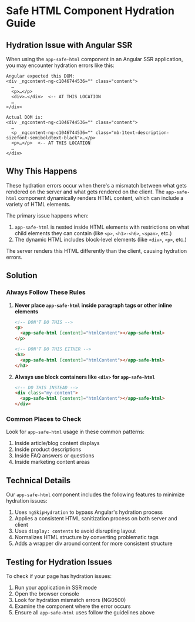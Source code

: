 # Safe HTML Component Hydration Guide

## Hydration Issue with Angular SSR

When using the `app-safe-html` component in an Angular SSR application, you may encounter hydration errors like this:

```
Angular expected this DOM:
<div _ngcontent-ng-c1046744536="" class="content">
  …
  <p>…</p>
  <div>…</div>  <-- AT THIS LOCATION
  …
</div>

Actual DOM is:
<div _ngcontent-ng-c1046744536="" class="content">
  …
  <p _ngcontent-ng-c1046744536="" class="mb-1text-description-sizefont-semiboldtext-black">…</p>
  <p>…</p>  <-- AT THIS LOCATION
  …
</div>
```

## Why This Happens

These hydration errors occur when there's a mismatch between what gets rendered on the server and what gets rendered on the client. The `app-safe-html` component dynamically renders HTML content, which can include a variety of HTML elements.

The primary issue happens when:

1. `app-safe-html` is nested inside HTML elements with restrictions on what child elements they can contain (like `<p>`, `<h1>-<h6>`, `<span>`, etc.)
2. The dynamic HTML includes block-level elements (like `<div>`, `<p>`, etc.)

The server renders this HTML differently than the client, causing hydration errors.

## Solution

### Always Follow These Rules

1. **Never place `app-safe-html` inside paragraph tags or other inline elements**

   ```html
   <!-- DON'T DO THIS -->
   <p>
     <app-safe-html [content]="htmlContent"></app-safe-html>
   </p>

   <!-- DON'T DO THIS EITHER -->
   <h3>
     <app-safe-html [content]="htmlContent"></app-safe-html>
   </h3>
   ```

2. **Always use block containers like `<div>` for `app-safe-html`**

   ```html
   <!-- DO THIS INSTEAD -->
   <div class="my-content">
     <app-safe-html [content]="htmlContent"></app-safe-html>
   </div>
   ```

### Common Places to Check

Look for `app-safe-html` usage in these common patterns:

1. Inside article/blog content displays
2. Inside product descriptions
3. Inside FAQ answers or questions
4. Inside marketing content areas

## Technical Details

Our `app-safe-html` component includes the following features to minimize hydration issues:

1. Uses `ngSkipHydration` to bypass Angular's hydration process
2. Applies a consistent HTML sanitization process on both server and client
3. Uses `display: contents` to avoid disrupting layout
4. Normalizes HTML structure by converting problematic tags
5. Adds a wrapper div around content for more consistent structure

## Testing for Hydration Issues

To check if your page has hydration issues:

1. Run your application in SSR mode
2. Open the browser console
3. Look for hydration mismatch errors (NG0500)
4. Examine the component where the error occurs
5. Ensure all `app-safe-html` uses follow the guidelines above
